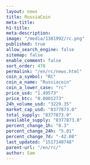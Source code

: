 ```yaml
---
layout: news
title: RussiaCoin
meta-title: 
h1-title: 
meta-description: 
image: "/media/1381992/rc.png"
published: true
allow_search_engine: false
sitemap: false
enable_comment: false
sort_order: 478
permalink: "/en/rc/news.html"
coin_a_symbol: "RC"
coin_a_name: "Russiacoin"
coin_a_lower_case: "rc"
price_usd: "1.49573"
price_btc: "0.0001273"
24h_volume_usd: "3229.35"
market_cap_usd: "8377873.0"
total_supply: "8377873.0"
available_supply: "8377873.0"
percent_change_1h: "0.3"
percent_change_24h: "5.01"
percent_change_7d: "-42.08"
last_updated: "1517140748"
parent-url: "/en/rc/"
author: Sam
---
```


